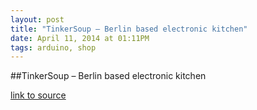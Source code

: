 ```yaml
---
layout: post
title: "TinkerSoup – Berlin based electronic kitchen"
date: April 11, 2014 at 01:11PM
tags: arduino, shop
---
```

##TinkerSoup – Berlin based electronic kitchen

[link to source](http://ift.tt/1lV76mk) 

